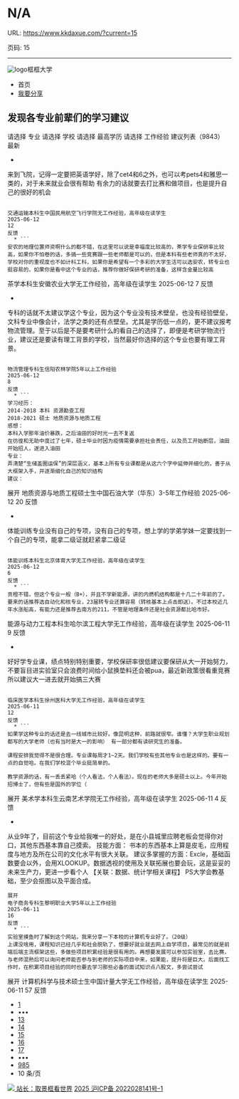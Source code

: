 # N/A

URL: https://www.kkdaxue.com/?current=15

页码: 15

---

![logo](https://www.kkdaxue.com/?current=15)框框大学
  * 首页
  * [我要分享](https://www.kkdaxue.com/post/add)


## 发现各专业前辈们的学习建议
请选择
专业
请选择
学校
请选择
最高学历
请选择
工作经验
建议列表（9843）
最新
  * ```
来到飞院，记得一定要把英语学好，除了cet4和6之外，也可以考pets4和雅思一类的，对于未来就业会很有帮助
有余力的话就要去打比赛和做项目，也是提升自己的很好的机会
```

交通运输本科生中国民用航空飞行学院无工作经验，高年级在读学生
2025-06-12
12
反馈
  * ```
安农的地理位置师资啊什么的都不错，在这里可以说是幸福度比较高的，茶学专业保研率比较高，如果你不怕卷的话，多搞一些竞赛跟一些老师都是可以的，但是本科有些老师真的不太好，学校对你的重视度也不如计科工科，如果你是希望有一个多彩的大学生活可以选安农，转专业也挺容易的，如果你是看中这个专业的话，推荐你做好保研考研的准备，这样含金量比较高
```

茶学本科生安徽农业大学无工作经验，高年级在读学生
2025-06-12
7
反馈
  * ```
专科的话就不太建议学这个专业，因为这个专业没有技术壁垒，也没有经验壁垒，文科专业中像会计，法学之类的还有点壁垒。尤其是学历低一点的，更不建议报考物流管理。至于以后是不是要考研什么的看自己的选择了，即便是考研学物流行业，建议还是要读有理工背景的学校，当然最好你选择的这个专业也要有理工背景。
```

物流管理专科生信阳农林学院5年以上工作经验
2025-06-12
8
反馈
  * ```
学习经历：
2014-2018 本科 资源勘查工程
2018-2021 硕士 地质资源与地质工程
感想：
本科入学那年油价暴跌，之后油田的好时光一去不复返
在彷徨和无助中度过了七年，硕士毕业时因为疫情需要承担社会责任，以及员工开始断层，油田开始招人，遂进入油田
专业：
弄清楚“生储盖圈运保”的深层涵义，基本上所有专业课都是从这六个字中延伸并细化的，善于从大框架入手，并逐渐细化自己的知识结构
建议：
```
展开
地质资源与地质工程硕士生中国石油大学（华东）3-5年工作经验
2025-06-12
20
反馈
  * ```
体能训练专业没有自己的专项，没有自己的专项，想上学的学弟学妹一定要找到一个自己的专项，能拿二级证就赶紧拿二级证
```

体能训练本科生北京体育大学无工作经验，高年级在读学生
2025-06-12
6
反馈
  * ```
贡橙不错，但这个专业一般（B+），并且不学新能源，讲的内燃机结构都是十几二十年前的了。要来的话推荐选自动化和核专业，23届转专业还算容易（转核基本上点击即送）。不过本校近几年水涨船高，有能力还是推荐去南方的211，不管是地理条件还是社会资源都比哈市好。
```

能源与动力工程本科生哈尔滨工程大学无工作经验，高年级在读学生
2025-06-11
9
反馈
  * ```
好好学专业课，绩点特别特别重要，学校保研率很低建议要保研从大一开始努力，不要盲目进实验室只会浪费时间给小鼠换垫料还会被pua，最近新政策很看重竞赛所以建议大一进去就开始搞三大赛
```

临床医学本科生徐州医科大学无工作经验，高年级在读学生
2025-06-11
12
反馈
  * ```
如果学这种专业的话还是去一线城市比较好。像昆明这种，前路就很窄。谁懂？大学生职业规划都写的大学老师（也有当时是大一的影响） 有一部分都有读研究生的准备。

课程安排我觉得不是很合理。专业课每周才1~2天。我们学校有些其他专业也是这样的。要有一点的自觉哈。在我们学校混个毕业挺简单的。

教学资源的话，有一丢丢紧哈（个人看法，个人看法）。现在的老师大多是硕士以上。今年开始招博士了，但有些是国外的学位（
```
展开
美术学本科生云南艺术学院无工作经验，高年级在读学生
2025-06-11
4
反馈
  * ```
从业9年了，目前这个专业给我唯一的好处，是在小县城里应聘老板会觉得你对口，其他东西基本靠自己摸索。
技能方面：
书本的东西基本上算是皮毛，应用程度与地方及所在公司的文化水平有很大关联。
建议多掌握的方面：Excle，基础函数要会以外，会用XLOOKUP。数据透视的使用及关联拓展也要会玩，这是妥妥的未来生产力，更进一步看个人
【关联：数据、统计学相关课程】
PS大学会教基础，至少会抠图以及平面合成。
```
展开
电子商务专科生黎明职业大学5年以上工作经验
2025-06-11
16
反馈
  * ```
实验室摸鱼时了解到这个网站，我来分享一下本校的计算机专业好了。（20级）
上课没啥用，课程知识已经几乎和社会脱轨了，想要好就业就去网上自学项目，最常见的就是前端后端主流框架这些，多做些项目积累经验是很有用的。再想要发展可以参加实验室，去比赛，与老师混熟后可以询问老师能否参与到老师的实际项目中来，如果能，提升将是巨大。后面找工作时，在积累项目经验的同时也要去学习那些必备的面试知识点八股文，多尝试尝试
```
展开
计算机科学与技术硕士生中国计量大学无工作经验，高年级在读学生
2025-06-11
57
反馈


  * [1](https://www.kkdaxue.com/?current=1)
  * •••
  * [13](https://www.kkdaxue.com/?current=13)
  * [14](https://www.kkdaxue.com/?current=14)
  * [15](https://www.kkdaxue.com/?current=15)
  * [16](https://www.kkdaxue.com/?current=16)
  * [17](https://www.kkdaxue.com/?current=17)
  * •••
  * [985](https://www.kkdaxue.com/?current=985)
  * 10 条/页


[![](https://www.kkdaxue.com/?current=15) 站长：取景框看世界](https://space.bilibili.com/40427625 "1")[](https://space.bilibili.com/12890453 "2")[](https://www.laoyujianli.com "resume")
[2025 沪ICP备 2022028141号-1](https://beian.miit.gov.cn/)
